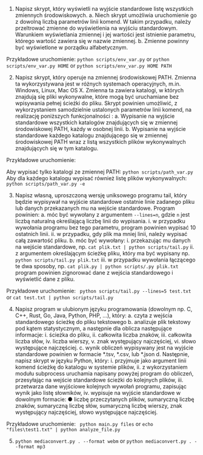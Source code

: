 1. Napisz skrypt, który wyświetli na wyjście standardowe listę wszystkich zmiennych
środowiskowych.
    a. Niech skrypt umożliwia uruchomienie go z dowolną liczbą parametrów linii
komend. W takim przypadku, należy przeltrować zmienne do wyświetlenia na
wyjściu standardowym. Warunkiem wyświetlania zmiennej i jej wartości jest
istnienie parametru, którego wartość zawiera się w nazwie zmiennej.
    b. Zmienne powinny być wyświetlone w porządku alfabetycznym.

Przykładowe uruchomienie: ``` python scripts/env_var.py ``` or ``` python scripts/env_var.py HOME ``` or ``` python scripts/env_var.py HOME PATH ```

2. Napisz skrypt, który operuje na zmiennej środowiskowej PATH. Zmienna ta
wykorzystywana jest w różnych systemach operacyjnych, m.in. Windows, Linux, Mac OS
X. Zmienna ta zawiera katalogi, w których znajdują się pliki wykonywalne, które mogą
być uruchamiane bez wpisywania pełnej ścieżki do pliku. Skrypt powinien umożliwić, z
wykorzystaniem samodzielnie ustalonych parametrów linii komend, na realizację
poniższych funkcjonalności :
    a. Wypisanie na wyjście standardowe wszystkich katalogów znajdujących się w
zmiennej środowiskowej PATH, każdy w osobnej linii.
    b. Wypisanie na wyjście standardowe każdego katalogu znajdującego się w
zmiennej środowiskowej PATH wraz z listą wszystkich plików wykonywalnych
znajdujących się w tym katalogu.

Przykładowe uruchomienie: 

Aby wypisać tylko katalogi ze zmiennej PATH:
``` python scripts/path_var.py ```
Aby dla każdego katalogu wypisać również listę plików wykonywalnych:
``` python scripts/path_var.py -e ```


3. Napisz własną, uproszczoną wersję uniksowego programu tail, który będzie wypisywał
na wyjście standardowe ostatnie linie zadanego pliku lub danych przekazanych mu na
wejście standardowe. Program powinien:
    a. móc być wywołany z argumentem ```--lines=n```, gdzie ```n``` jest liczbą naturalną
określającą liczbę linii do wypisania.
        i. w przypadku wywołania programu bez tego parametru, program powinien
wypisać 10 ostatnich linii.
        ii. w przypadku, gdy plik ma mniej linii, należy wypisać całą zawartość pliku.
    b. móc być wywołany:
        i. przekazując mu danych na wejście standardowe, np.
``` cat plik.txt | python scripts/tail.py ```
        ii. z argumentem określającym ścieżkę pliku, który ma być wypisany np.
``` python scripts/tail.py plik.txt ```
        iii. w przypadku wywołania łączącego te dwa sposoby, np.
``` cat plik.py | python scripts/.py plik.txt ```
program powinien zignorować dane z wejścia standardowego i wyświetlić
dane z pliku.

Przykładowe uruchomienie: ```  python scripts/tail.py --lines=5 test.txt ``` or ``` cat test.txt | python scripts/tail.py ```


4. Napisz program w ulubionym języku programowania (dowolnym np. C, C++, Rust, Go,
Java, Python, PHP, …), który:
    a. czyta z wejścia standardowego ścieżkę do pliku tekstowego
    b. analizuje plik tekstowy pod kątem statystycznym, a następnie dla oblicza
następujące informacje:
        i. ścieżka do pliku,
        ii. całkowita liczba znaków,
        iii. całkowita liczba słów,
        iv. liczba wierszy,
        v. znak występujący najczęściej,
        vi. słowo występujące najczęściej.
    c. wynik obliczeń wypisywany jest na wyjście standardowe powinien w formacie *.tsv, *.csv, lub *.json
    d. Następnie, napisz skrypt w języku Python, który:
        i. przyjmuje jako argument linii komend ścieżkę do katalogu w systemie
plików,
        ii. z wykorzystaniem modułu subprocess uruchamia napisany powyżej
program do obliczeń, przesyłając na wejście standardowe ścieżki do
kolejnych plików,
        iii. przetwarza dane wyjściowe kolejnych wywołań programu, zapisując
wynik jako listę słowników,
        iv. wypisuje na wyjście standardowe w dowolnym formacie:
            ● liczbę przeczytanych plików, sumaryczną liczbę znaków,
sumaryczną liczbę słów, sumaryczną liczbę wierszy, znak
występujący najczęściej, słowo występujące najczęściej.

Przykładowe uruchomienie: ```  python main.py files ``` or ``` echo "files\test1.txt" | python analyze_file.py ```


5. ``` python mediaconvert.py . --format webm ``` or ``` python mediaconvert.py . --format mp3 ```

